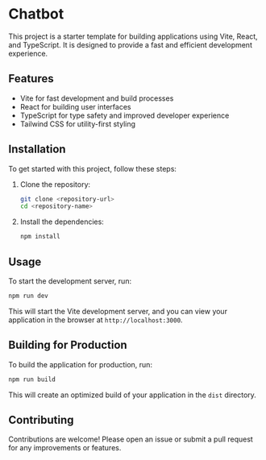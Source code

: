 # Chatbot

This project is a starter template for building applications using Vite, React, and TypeScript. It is designed to provide a fast and efficient development experience.

## Features

- Vite for fast development and build processes
- React for building user interfaces
- TypeScript for type safety and improved developer experience
- Tailwind CSS for utility-first styling

## Installation

To get started with this project, follow these steps:

1. Clone the repository:
   ```bash
   git clone <repository-url>
   cd <repository-name>
   ```

2. Install the dependencies:
   ```bash
   npm install
   ```

## Usage

To start the development server, run:
```bash
npm run dev
```

This will start the Vite development server, and you can view your application in the browser at `http://localhost:3000`.

## Building for Production

To build the application for production, run:
```bash
npm run build
```

This will create an optimized build of your application in the `dist` directory.

## Contributing

Contributions are welcome! Please open an issue or submit a pull request for any improvements or features.

